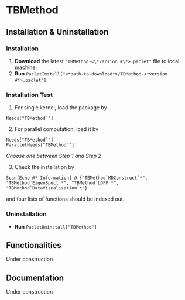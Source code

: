 # TBMethod

## Installation & Uninstallation
### Installation
1. **Download** the latest `"TBMethod-<\*version #\*>.paclet"` file to local machine;
2. **Run** `PacletInstall["<*path-to-download*>/TBMethod-<*version #*>.paclet"]`.

### Installation Test
1. For single kernel, load the package by 
```
Needs["TBMethod`"]
```
2. For parallel computation, load it by
```
Needs["TBMethod`"]
ParallelNeeds["TBMethod`"]
```	

_Choose one between Step 1 and Step 2_

3. Check the installation by
```
Scan[Echo @* Information] @ {"TBMethod`MDConstruct`*", "TBMethod`EigenSpect`*", "TBMethod`LGFF`*", "TBMethod`DataVisualization`*"}
```
and four lists of functions should be indexed out.

### Uninstallation
- **Run** `PacletUninstall["TBMethod"]`

## Functionalities
Under construction

## Documentation
Under construction
